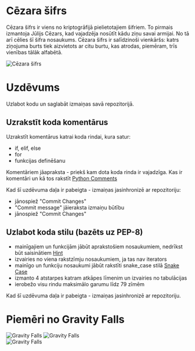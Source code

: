 # Cēzara šifrs
Cēzara šifrs ir viens no kriptogrāfijā pielietotajiem šifriem. To pirmais izmantoja Jūlijs Cēzars, kad vajadzēja nosūtīt kādu ziņu savai armijai. No tā arī cēlies šī šifra nosaukums. Cēzara šifrs ir salīdzinoši vienkāršs: katrs ziņojuma burts tiek aizvietots ar citu burtu, kas atrodas, piemēram, trīs vienības tālāk alfabētā.

![Cēzara šifrs](https://upload.wikimedia.org/wikipedia/commons/thumb/2/2b/Caesar3.svg/600px-Caesar3.svg.png "Cēzara šifrs")

# Uzdēvums
Uzlabot kodu un saglabāt izmaiņas savā repozitorijā.

## Uzrakstīt koda komentārus
Uzrakstīt komentārus katrai koda rindai, kura satur:  
- if, elif, else
- for
- funkcijas definēšanu 

Komentāriem jāapraksta - priekš kam dota koda rinda ir vajadzīga.
Kas ir komentāri un kā tos rakstīt [Python Comments](https://www.w3schools.com/python/python_comments.asp)

Kad šī uzdēvuma daļa ir pabeigta - izmaiņas jasinhronizē ar repozitoriju:
- jānospiež "Commit Changes"
- "Commit message" jāieraksta izmaiņu būtību
- jānospiež "Commit Changes"

## Uzlabot koda stilu (bazēts uz PEP-8)
- mainīgajiem un funkcijām jābūt aprakstošiem nosaukumiem, nedrīkst būt saisinātiem [Hint](https://www.samanthaming.com/tidbits/36-bad-variable-names-to-avoid/)
- izvairies no viena rakstzīmju nosaukumiem, ja tas nav iterators
- mainīgo un funkciju nosaukumi jābūt rakstīti snake_case stilā [Snake Case](https://www.w3schools.com/python/python_variables_names.asp)
- izmanto 4 atstarpes katram atkāpes līmenim un izvairies no tabulācijas
- ierobežo visu rindu maksimālo garumu līdz 79 zīmēm

Kad šī uzdēvuma daļa ir pabeigta - izmaiņas jasinhronizē ar repozitoriju.

# Piemēri no Gravity Falls
![Gravity Falls](http://themysteryofgravityfalls.com/images/credits/001.jpg "Gravity Falls") 
![Gravity Falls](http://themysteryofgravityfalls.com/images/credits/004.jpg "Gravity Falls")   
![Gravity Falls](http://themysteryofgravityfalls.com/images/credits/011.jpg "Gravity Falls")  
